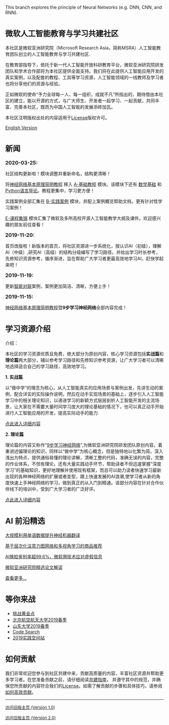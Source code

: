This branch explores the principle of Neural Networks (e.g. DNN, CNN, and RNN).

# <font size=5>微软人工智能教育与学习共建社区</font>
本社区是微软亚洲研究院（Microsoft Research Asia，简称MSRA）人工智能教育团队创立的人工智能教育与学习共建社区.

在教育部指导下，依托于新一代人工智能开放科研教育平台，微软亚洲研究院研发团队和学术合作部将为本社区提供全面支持。我们将在此提供人工智能应用开发的真实案例，以及配套的教程、工具等学习资源，人工智能领域的一线教师及学习者也将分享他们的资源与经验。

正如微软的使命“予力全球每一人、每一组织，成就不凡”所指出的，期待借由本社区的建立，能以开源的方式，与广大师生、开发者一起学习、一起贡献，共同丰富、完善本社区，既而为中国人工智能的发展添砖加瓦。


本社区注明版权出处的内容适用于[License](./LICENSE.md)版权许可。

[English Version](./0-EnglishVersion/README.md)

# <font size=5>新闻</font>

**<font size=3>2020-03-25:</font>**

社区结构更新啦！模块调整并重新命名，结构更清晰！

将[神经网络基本原理简明教程](https://aka.ms/beginnerAI) 移入 [A-基础教程](https://github.com/microsoft/ai-edu/tree/master/A-基础教程) 模块。该模块下还有 [数学基础](https://github.com/microsoft/ai-edu/tree/master/A-基础教程/A1-PythonBasic/math_intro) 和 [Python语言导论](https://github.com/microsoft/ai-edu/tree/master/A-基础教程/A1-PythonBasic/py_intro)。教程更集中，学习更方便！

实践案例全部汇集在 [B-实践案例](https://github.com/microsoft/ai-edu/tree/master/B-实践案例) 模块，并配上案例概览帮助文档，更有针对性学习案例！

[E-课程集锦](https://github.com/microsoft/ai-edu/tree/master/E-课程集锦/) 模块汇集了微软及多所高校开源人工智能教学大纲及课件。欢迎感兴趣的朋友前往查看！

**<font size=3>2019-11-20:</font>**

首页改版啦！新版本的首页，将社区资源进一步系统化，按认识AI（初级），理解AI（中级）,研究AI（高级）的结构分级编写了学习路径，并给出学习时长参考，先修知识资源参考，循序渐进，旨在帮助广大学习者更最高效地学习AI，赶快学起来吧！

**<font size=3>2019-11-19:</font>**

更新[智能对联](./B-实践案例/B13-AI对联生成案例)案例，案例更加简洁、清晰，方便上手！

**<font size=3>2019-11-15:</font>**

[神经网络基本原理简明教程](https://aka.ms/beginnerAI)暨**9步学习神经网络**全部内容完成！

# <font size=5>学习资源介绍</font>
介绍：

本社区的学习资源优质且免费，绝大部分为原创内容，核心学习资源包括**实战篇**和**理论篇**两大部分，辅以参考学习路径和先修知识参考资源，让广大学习者可以清晰地选择适合自己的学习路径，高效地学习。

**1. 实战篇**

以“做中学“的理念为核心，从人工智能真实的应用场景与案例出发，先讲生动的案例，配合详实的实际操作说明，然后在动手实现场景的基础上，逐步引入人工智能学习中的相关理论知识，以递进学习的新颖方式层层剖析人工智能开发的主流场景，让大家在不需要大量时间学习庞大的理论基础的情况下，也可以真正动手开始进行人工智能应用的开发，提高实际动手的能力.

[点此进入详细内容](https://github.com/microsoft/ai-edu/tree/master/B-实践案例)


**2. 理论篇**

理论篇的内容又称作“[9步学习神经网络](https://aka.ms/beginnerAI )”,为微软亚洲研究院研发团队原创内容，着重讲述偏理论的知识，同样以“做中学”为核心概念，但是独特地以化繁为简，深入浅出为特点，提供通俗易懂的理论讲解，清晰工整的代码，准确无误的内容，完整的作业体系，不但有理论，还有大量实践动手环节，帮助读者不但迅速掌握“深度学习”的基础知识，更好地理解并使用现有框架，而且可以助力读者快速学习最新出现的各种神经网络的扩展或者变型，跟上快速发展的AI浪潮,使学习者从新的角度快速上手神经网络的学习，做到真正的从入门到精通。该部分内容在针对合作伙伴线下的培训中，受到广大学习者的广泛好评。

[点此进入详细内容](https://github.com/microsoft/ai-edu/tree/master/A-基础教程)


# <font size=5>AI 前沿精选</font>
[大规模利用单语数据提升神经机器翻译](https://www.msra.cn/zh-cn/news/features/emnlp-2019-exploiting-monolingual-data-at-scale-for-nmt)

[基于层次化注意力图网络和多视角学习的商品推荐](https://www.msra.cn/zh-cn/news/features/emnlp-2019-rmg)

[AI换脸鉴别率超99.6%，微软用技术应对虚假信息](https://www.msra.cn/zh-cn/news/features/ai-detect-fake-face)

[微软亚洲研究院精选论文解读](https://www.msra.cn/zh-cn/news/features/emnlp-2019)

[查看更多...](https://www.msra.cn/zh-cn/news?wd&content-type=posts)


# <font size=5>等你来战</font>
  - [挑战黄金点](./C-挑战项目/GoldenNumberGame)
  - [北京航空航天大学2019春季](./C-挑战项目/BeihangUniversity2019Spring)
  - [山东大学2019春季](./C-挑战项目/ShandongUniversity2019Spring)
  - [Code Search](./C-挑战项目/CodeSearch)
  - [2019实践空间站](./C-挑战项目/2019studentclub)


# <font size=5>如何贡献</font>
我们非常欢迎您参与到社区共建中来，贡献高质量的内容，丰富社区资源并帮助更多学习者。在您准备贡献之前，请仔细阅读[共建指南](./CONTRIBUTING.md)， 并遵守其中的规范，并确保您所贡献的内容符合我们的[License](./LICENSE.md)。如需了解贡献的步骤和具体技巧，请参阅[如何高效贡献](./contribute_efficiently.md)。

----

<font size=2>[访问旧版主页 (Version 1.0)](./README_1.0.md)</font>

<font size=2>[访问旧版主页 (Version 2.0)](./README_2.0.md)</font>
